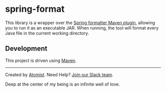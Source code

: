 # spring-format

This library is a wrapper over the [Spring formatter Maven plugin](https://github.com/spring-io/spring-javaformat), allowing you to run it as an executable JAR.
When running, the tool will format every Java file in the current working directory.

## Development

This project is driven using [Maven][mvn].

[mvn]: https://maven.apache.org/

---
Created by [Atomist][atomist].
Need Help?  [Join our Slack team][slack].

[atomist]: https://www.atomist.com/
[slack]: https://join.atomist.com/

Deep at the center of my being is an infinite well of love.

